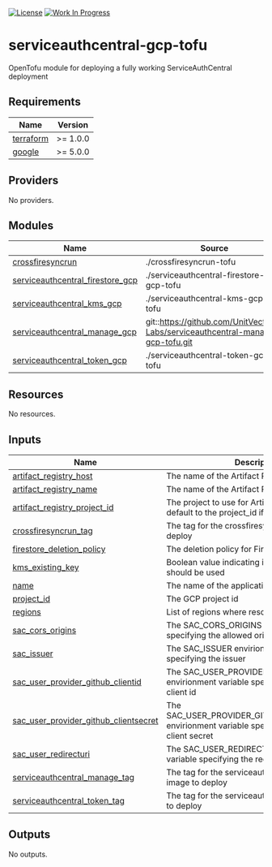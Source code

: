[![License](https://img.shields.io/badge/License-Apache%202.0-blue.svg)](https://opensource.org/licenses/Apache-2.0) [![Work In Progress](https://img.shields.io/badge/Status-Work%20In%20Progress-yellow)](https://unitvectory-labs.github.io/uvy-labs-guide/bestpractices/status/#work-in-progress)

# serviceauthcentral-gcp-tofu

OpenTofu module for deploying a fully working ServiceAuthCentral deployment

<!-- BEGIN_TF_DOCS -->
## Requirements

| Name | Version |
|------|---------|
| <a name="requirement_terraform"></a> [terraform](#requirement\_terraform) | >= 1.0.0 |
| <a name="requirement_google"></a> [google](#requirement\_google) | >= 5.0.0 |

## Providers

No providers.

## Modules

| Name | Source | Version |
|------|--------|---------|
| <a name="module_crossfiresyncrun"></a> [crossfiresyncrun](#module\_crossfiresyncrun) | ./crossfiresyncrun-tofu | n/a |
| <a name="module_serviceauthcentral_firestore_gcp"></a> [serviceauthcentral\_firestore\_gcp](#module\_serviceauthcentral\_firestore\_gcp) | ./serviceauthcentral-firestore-gcp-tofu | n/a |
| <a name="module_serviceauthcentral_kms_gcp"></a> [serviceauthcentral\_kms\_gcp](#module\_serviceauthcentral\_kms\_gcp) | ./serviceauthcentral-kms-gcp-tofu | n/a |
| <a name="module_serviceauthcentral_manage_gcp"></a> [serviceauthcentral\_manage\_gcp](#module\_serviceauthcentral\_manage\_gcp) | git::https://github.com/UnitVectorY-Labs/serviceauthcentral-manage-gcp-tofu.git | main |
| <a name="module_serviceauthcentral_token_gcp"></a> [serviceauthcentral\_token\_gcp](#module\_serviceauthcentral\_token\_gcp) | ./serviceauthcentral-token-gcp-tofu | n/a |

## Resources

No resources.

## Inputs

| Name | Description | Type | Default | Required |
|------|-------------|------|---------|:--------:|
| <a name="input_artifact_registry_host"></a> [artifact\_registry\_host](#input\_artifact\_registry\_host) | The name of the Artifact Registry repository | `string` | `"us-docker.pkg.dev"` | no |
| <a name="input_artifact_registry_name"></a> [artifact\_registry\_name](#input\_artifact\_registry\_name) | The name of the Artifact Registry repository | `string` | n/a | yes |
| <a name="input_artifact_registry_project_id"></a> [artifact\_registry\_project\_id](#input\_artifact\_registry\_project\_id) | The project to use for Artifact Registry. Will default to the project\_id if not set. | `string` | `null` | no |
| <a name="input_crossfiresyncrun_tag"></a> [crossfiresyncrun\_tag](#input\_crossfiresyncrun\_tag) | The tag for the crossfiresyncrun image to deploy | `string` | `"dev"` | no |
| <a name="input_firestore_deletion_policy"></a> [firestore\_deletion\_policy](#input\_firestore\_deletion\_policy) | The deletion policy for Firestore databases | `string` | `"ABANDON"` | no |
| <a name="input_kms_existing_key"></a> [kms\_existing\_key](#input\_kms\_existing\_key) | Boolean value indicating if an existing KMS key should be used | `bool` | `false` | no |
| <a name="input_name"></a> [name](#input\_name) | The name of the application | `string` | `"serviceauthcentral"` | no |
| <a name="input_project_id"></a> [project\_id](#input\_project\_id) | The GCP project id | `string` | n/a | yes |
| <a name="input_regions"></a> [regions](#input\_regions) | List of regions where resources will be created | `list(string)` | n/a | yes |
| <a name="input_sac_cors_origins"></a> [sac\_cors\_origins](#input\_sac\_cors\_origins) | The SAC\_CORS\_ORIGINS envirionment variable specifying the allowed origins | `string` | n/a | yes |
| <a name="input_sac_issuer"></a> [sac\_issuer](#input\_sac\_issuer) | The SAC\_ISSUER envirionment variable specifying the issuer | `string` | n/a | yes |
| <a name="input_sac_user_provider_github_clientid"></a> [sac\_user\_provider\_github\_clientid](#input\_sac\_user\_provider\_github\_clientid) | The SAC\_USER\_PROVIDER\_GITHUB\_CLIENTID envirionment variable specifying the GitHub client id | `string` | n/a | yes |
| <a name="input_sac_user_provider_github_clientsecret"></a> [sac\_user\_provider\_github\_clientsecret](#input\_sac\_user\_provider\_github\_clientsecret) | The SAC\_USER\_PROVIDER\_GITHUB\_CLIENTSECRET envirionment variable specifying the GitHub client secret | `string` | n/a | yes |
| <a name="input_sac_user_redirecturi"></a> [sac\_user\_redirecturi](#input\_sac\_user\_redirecturi) | The SAC\_USER\_REDIRECTURI envirionment variable specifying the redirect uri | `string` | n/a | yes |
| <a name="input_serviceauthcentral_manage_tag"></a> [serviceauthcentral\_manage\_tag](#input\_serviceauthcentral\_manage\_tag) | The tag for the serviceauthcentral manage image to deploy | `string` | `"dev"` | no |
| <a name="input_serviceauthcentral_token_tag"></a> [serviceauthcentral\_token\_tag](#input\_serviceauthcentral\_token\_tag) | The tag for the serviceauthcentral token image to deploy | `string` | `"dev"` | no |

## Outputs

No outputs.
<!-- END_TF_DOCS -->